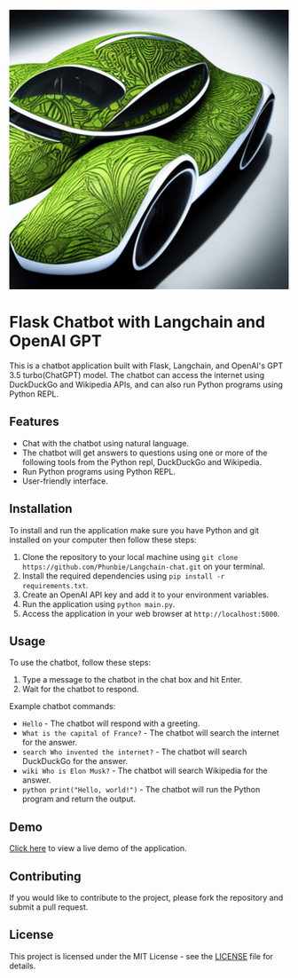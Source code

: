 ![Binaryhood](Logo/BinaryhoodLogo.png)

# Flask Chatbot with Langchain and OpenAI GPT

This is a chatbot application built with Flask, Langchain, and OpenAI's GPT 3.5 turbo(ChatGPT) model. The chatbot can access the internet using DuckDuckGo and Wikipedia APIs, and can also run Python programs using Python REPL.

## Features

- Chat with the chatbot using natural language.
- The chatbot will get answers to questions using one or more of the following tools from the Python repl, DuckDuckGo and Wikipedia.
- Run Python programs using Python REPL.
- User-friendly interface.

## Installation

To install and run the application make sure you have Python and git installed on your computer then follow these steps:

1. Clone the repository to your local machine using `git clone https://github.com/Phunbie/Langchain-chat.git` on your terminal.
2. Install the required dependencies using `pip install -r requirements.txt`.
3. Create an OpenAI API key and add it to your environment variables.
4. Run the application using `python main.py`.
5. Access the application in your web browser at `http://localhost:5000`.

## Usage

To use the chatbot, follow these steps:

1. Type a message to the chatbot in the chat box and hit Enter.
2. Wait for the chatbot to respond.

Example chatbot commands:

- `Hello` - The chatbot will respond with a greeting.
- `What is the capital of France?` - The chatbot will search the internet for the answer.
- `search Who invented the internet?` - The chatbot will search DuckDuckGo for the answer.
- `wiki Who is Elon Musk?` - The chatbot will search Wikipedia for the answer.
- `python print("Hello, world!")` - The chatbot will run the Python program and return the output.

## Demo

[Click here](https://flask-chatbot-langchain.herokuapp.com/) to view a live demo of the application.

## Contributing

If you would like to contribute to the project, please fork the repository and submit a pull request.

## License

This project is licensed under the MIT License - see the [LICENSE](LICENSE) file for details.
